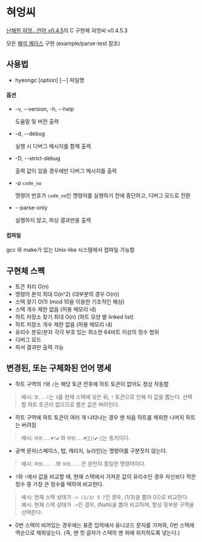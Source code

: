 혀엉씨
===========

[난해한 혀엉...언어 v0.4.5](https://gist.github.com/xnuk/d9f883ede568d97caa158255e4b4d069/dcb12c9f727a8d3cbcbd362078e165e124caadc6)의 C 구현체 혀엉씨 v0.4.5.3

모든 [해석 케이스](https://github.com/xnuk/hyeong-testcases) 구현 (example/parse-test 참조)

## 사용법
* hyeongc [option] [--] 파일명

#### 옵션
* -v, --version, -h, --help

    도움말 및 버전 출력
* -d, --debug

    실행 시 디버그 메시지를 함께 출력
* -D, --strict-debug

    출력 값이 있을 경우에만 디버그 메시지를 출력
* -p `code_no`

    명령어 번호가 `code_no`인 명령어를 실행하기 전에 중단하고, 디버그 모드로 전환
* --parse-only

    실행하지 않고, 파싱 결과만을 출력

#### 컴파일
gcc 와 make가 있는 Unix-like 시스템에서 컴파일 가능함

## 구현체 스펙
* 토큰 처리 O(n)
* 명령어 분석 최대 O(n^2) (대부분의 경우 O(n))
* 스택 찾기 O(1) (mod 10을 이용한 기초적인 해싱)
* 스택 개수 제한 없음 (허용 메모리 내)
* 하트 저장소 찾기 최대 O(n) (하트 모양 별 linked list)
* 하트 저장소 개수 제한 없음 (허용 메모리 내)
* 유리수 분모/분자 각각 부호 있는 최소한 64비트 이상의 정수 범위
* 디버그 모드
* 파서 결과만 출력 가능

## 변경된, 또는 구체화된 언어 명세
* 하트 구역의 <code>?</code>와 <code>/</code>는 해당 토큰 전후에 하트 토큰이 없어도 정상 작동함
> 예시: <code>형...!</code>는 <code>3</code>를 현재 스택에 넣은 뒤, <code>!</code> 토큰으로 인해 이 값을 뽑는다. 선택할 하트 토큰이 없으므로 뽑은 값은 버려진다.

* 하트 구역에 하트 토큰이 여러 개 나타나는 경우 맨 처음 하트를 제외한 나머지 하트는 버려짐
> 예시: <code>혀엉...💗!💕</code> 와 <code>혀엉...💗💙💝!💕♡💜</code>는 동치이다.

* 공백 문자(스페이스, 탭, 캐리지, 뉴라인)는 명령어를 구분짓지 않는다.
> 예시: <code>혀엉... .</code>와 <code>혀엉....</code>은 완전히 동일한 명령어이다.

* <code>?</code>와 <code>!</code>에서 값을 비교할 때, 현재 스택에서 가져온 값이 유리수인 경우 자신보다 작은 정수 중 가장 큰 정수를 택하여 비교한다.
> 예시: 현재 스택 상태가 <code>-> (1/3) 5 7</code>인 경우, (1/3)을 뽑아 0으로 비교한다.  
> 예시: 현재 스택 상태가 <code>-></code>인 경우, (NaN)을 뽑아 비교하며, 항상 뒷부분 구역을 선택한다.

* 0번 스택이 비어있는 경우에는 표준 입력에서 유니코드 문자를 가져와, 0번 스택에 역순으로 채워넣는다. (즉, 맨 첫 글자가 스택의 맨 위에 위치하도록 넣는다.)
